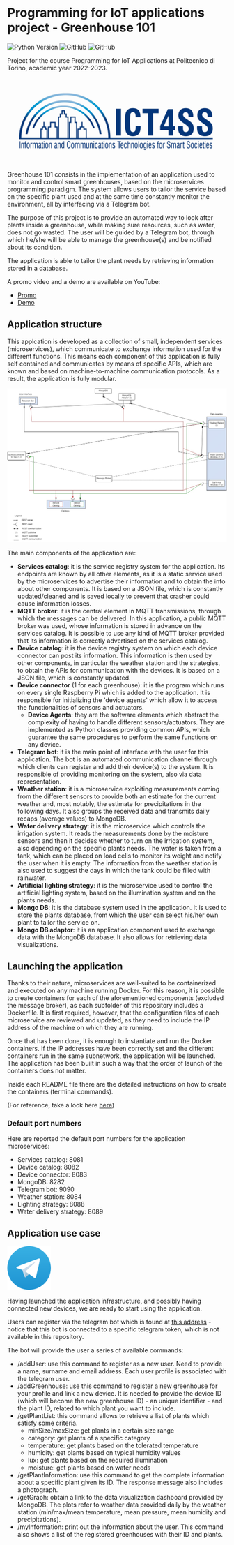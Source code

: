 # Programming for IoT applications project - Greenhouse 101

![Python Version](https://img.shields.io/badge/python-3.8%20|%203.10-informational?style=flat&logo=python&logoColor=white)
![GitHub](https://img.shields.io/github/contributors/iotprojectMPEG/mainproject?style=flat&logo=github)
![GitHub](https://img.shields.io/github/license/iotprojectMPEG/mainproject?style=flat)

Project for the course Programming for IoT Applications at Politecnico di Torino, academic year 2022-2023.

![ICT4SS_logo](/img/ict4ss_logo.jpg "Ict for Smart Societies")

Greenhouse 101 consists in the implementation of an application used to monitor and control smart greenhouses, based on the microservices programming paradigm. The system allows users to tailor the service based on the specific plant used and at the same time constantly monitor the environment, all by interfacing via a Telegram bot.

The purpose of this project is to provide an automated way to look after plants inside a greenhouse, while making sure resources, such as water, does not go wasted. The user will be guided by a Telegram bot, through which he/she will be able to manage the greenhouse(s) and be notified about its condition.

The application is able to tailor the plant needs by retrieving information stored in a database.

A promo video and a demo are available on YouTube:

* [Promo](https://youtu.be/0MKoJqTkVQ4)
* [Demo](https://youtu.be/5EUWtzwSwGE)

## Application structure

This applcation is developed as a collection of small, independent services (microservices), which communicate to exchange information used for the different functions.
This means each component of this application is fully self contained and communicates by means of specific APIs, which are known and based on machine-to-machine communication protocols. As a result, the application is fully modular.

![App architecture](/img/app_architecture.jpg "Application architecture")

The main components of the application are:

* **Services catalog**: it is the service registry system for the application. Its endpoints are known by all other elements, as it is a static service used by the microservices to advertise their information and to obtain the info about other components. It is based on a JSON file, which is constantly updated/cleaned and is saved locally to prevent that crasher could cause information losses.
* **MQTT broker**: it is the central element in MQTT transmissions, through which the messages can be delivered. In this application, a public MQTT broker was used, whose information is stored in advance on the services catalog. It is possible to use any kind of MQTT broker provided that its information is correctly advertised on the services catalog.
* **Device catalog**: it is the device registry system on which each device connector can post its information. This information is then used by other components, in particular the weather station and the strategies, to obtain the APIs for communication with the devices. It is based on a JSON file, which is constantly updated.
* **Device connector** (1 for each greenhouse): it is the program which runs on every single Raspberry Pi which is added to the application. It is responsible for initializing the 'device agents' which allow it to access the functionalities of sensors and actuators.
  * **Device Agents**: they are the software elements which abstract the complexity of having to handle different sensors/actuators. They are implemented as Python classes providing common APIs, which guarantee the same procedures to perform the same functions on any device.
* **Telegram bot**: it is the main point of interface with the user for this application. The bot is an automated communication channel through which clients can register and add their device(s) to the system. It is responsible of providing monitoring on the system, also via data representation.
* **Weather station**: it is a microservice exploiting measurements coming from the different sensors to provide both an estimate for the current weather and, most notably, the estimate for precipitations in the following days. It also groups the received data and transmits daily recaps (average values) to MongoDB.
* **Water delivery strategy**: it is the microservice which controls the irrigation system. It reads the measurements done by the moisture sensors and then it decides whether to turn on the irrigation system, also depending on the specific plants needs. The water is taken from a tank, which can be placed on load cells to monitor its weight and notify the user when it is empty. The information from the weather station is also used to suggest the days in which the tank could be filled with rainwater.
* **Artificial lighting strategy**: it is the microservice used to control the artificial lighting system, based on the illumination system and on the plants needs.
* **Mongo DB**: it is the database system used in the application. It is used to store the plants database, from which the user can select his/her own plant to tailor the service on.
* **Mongo DB adaptor**: it is an application component used to exchange data with the MongoDB database. It also allows for retrieving data visualizations.

## Launching the application

Thanks to their nature, microservices are well-suited to be containerized and executed on any machine running Docker. For this reason, it is possible to create containers for each of the aforementioned components (excluded the message broker), as each subfolder of this repository includes a Dockerfile.
It is first required, however, that the configuration files of each microservice are reviewed and updated, as they need to include the IP address of the machine on which they are running.

Once that has been done, it is enough to instantiate and run the Docker containers. If the IP addresses have been correctly set and the different containers run in the same subnetwork, the application will be launched. The application has been built in such a way that the order of launch of the containers does not matter.

Inside each README file there are the detailed instructions on how to create the containers (terminal commands).

(For reference, take a look here [here](https://docs.docker.com/get-started/))

### Default port numbers

Here are reported the default port numbers for the application microservices:

* Services catalog: 8081
* Device catalog: 8082
* Device connector: 8083
* MongoDB: 8282
* Telegram bot: 9090
* Weather station: 8084
* Lighting strategy: 8088
* Water delivery strategy: 8089

## Application use case

<img src="img/telegram_logo.svg" width="100">

Having launched the application infrastructure, and possibly having connected new devices, we are ready to start using the application.

Users can register via the telegram bot which is found at [this address](http://t.me/IoT_project_group17_bot) - notice that this  bot is connected to a specific telegram token, which is not available in this repository.

The bot will provide the user a series of available commands:

* /addUser: use this command to register as a new user. Need to provide a name, surname and email address. Each user profile is associated with the telegram user.
* /addGreenhouse: use this command to register a new greenhouse for your profile and link a new device. It is needed to provide the device ID (which will become the new greenhouse ID) - an unique identifier - and the plant ID, related to which plant you want to include.
* /getPlantList: this command allows to retrieve a list of plants which satisfy some criteria.
  * minSize/maxSize: get plants in a certain size range
  * category: get plants of a specific category
  * temperature: get plants based on the tolerated temperature
  * humidity: get plants based on typical humidity values
  * lux: get plants based on the required illumination
  * moisture: get plants based on water needs
* /getPlantInformation: use this command to get the complete information about a specific plant given its ID. The response message also includes a photograph.
* /getGraph: obtain a link to the data visualization dashboard provided by MongoDB. The plots refer to weather data provided daily by the weather station (min/max/mean temperature, mean pressure, mean humidity and precipitations).
* /myInformation: print out the information about the user. This command also shows a list of the registered greenhouses with their ID and plants.
